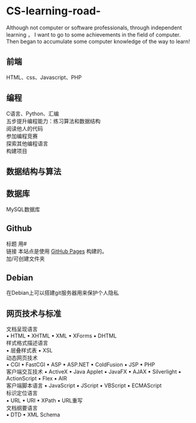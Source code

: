 # CS-learning-road-
Although not computer or software professionals, through independent learning ， I want to go to some achievements in the field of computer.
Then began to accumulate some computer knowledge of the way to learn!

## 前端
HTML、css、Javascript、PHP

## 编程
C语言、Python、汇编<br>
五步提升编程能力：练习算法和数据结构<br>
                 阅读他人的代码<br>
                 参加编程竞赛<br>
                 探索其他编程语言<br>
                 构建项目<br>

## 数据结构与算法

## 数据库
MySQL数据库

## Github
标题  用#<br>
链接  本站点是使用 [GitHub Pages](https://pages.github.com/) 构建的。<br>
加/可创建文件夹<br>

## Debian
在Debian上可以搭建git服务器用来保护个人隐私

## 网页技术与标准
文档呈现语言	
▪ HTML	▪ XHTML	▪ XML	▪ XForms ▪ DHTML			<br>
样式格式描述语言	
▪ 层叠样式表	▪ XSL		<br>
动态网页技术	
▪ CGI	▪ FastCGI	▪ ASP	▪ ASP.NET ▪ ColdFusion	▪ JSP	▪ PHP	  <br>
客户端交互技术	
▪ ActiveX	▪ Java Applet	▪ JavaFX	▪ AJAX  ▪ Silverlight	▪ ActionScript	▪ Flex	▪ AIR    <br>
客户端脚本语言	
▪ JavaScript	▪ JScript	▪ VBScript	▪ ECMAScript    <br>
标识定位语言	
▪ URL	▪ URI	▪ XPath	▪ URL重写    <br>
文档纲要语言	
▪ DTD	▪ XML Schema		  <br>
